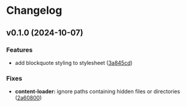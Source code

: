# Changelog

## v0.1.0 (2024-10-07)

### Features

* add blockquote styling to stylesheet
([3a845cd](https://github.com/maddiemort/maddie-wtf/commit/3a845cd2336509826544c2f0019509103737d5f7))

### Fixes

* **content-loader:** ignore paths containing hidden files or directories
([2a60800](https://github.com/maddiemort/maddie-wtf/commit/2a6080086938a875f77f236d4b2e30fd91570c0e))

